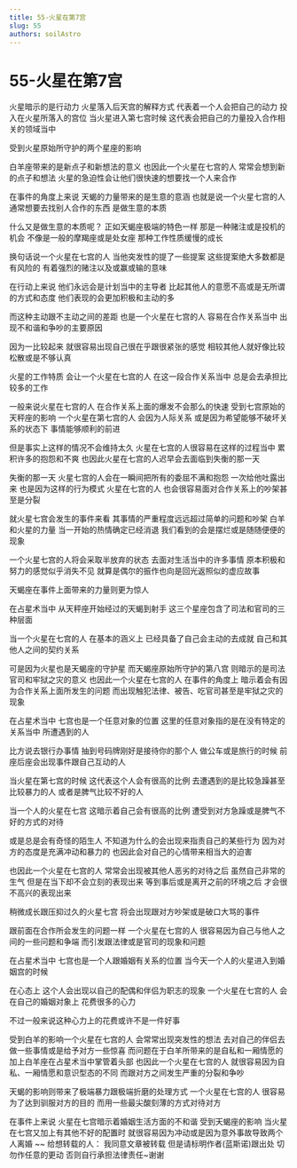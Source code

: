 ```yaml
---
title: 55-火星在第7宫
slug: 55
authors: soilAstro
---
```


# 55-火星在第7宫
火星暗示的是行动力
火星落入后天宫的解释方式
代表着一个人会把自己的动力
投入在火星所落入的宫位
当火星进入第七宫时候
这代表会把自己的力量投入合作相关的领域当中

受到火星原始所守护的两个星座的影响

白羊座带来的是新点子和新想法的意义
也因此一个火星在七宫的人
常常会想到新的点子和想法
火星的急迫性会让他们很快速的想要找一个人来合作

在事件的角度上来说
天蝎的力量带来的是生意的意涵
也就是说一个火星七宫的人
通常想要去找别人合作的东西
是做生意的本质

什么又是做生意的本质呢？
正如天蝎座极端的特色一样
那是一种赌注或是投机的机会
不像是一般的摩羯座或是处女座
那种工作性质缓慢的成长

换句话说一个火星在七宫的人
当他突发性的提了一些提案
这些提案绝大多数都是有风险的
有着强烈的赌注以及或赢或输的意味

在行动上来说
他们永远会是计划当中的主导者
比起其他人的意愿不高或是无所谓的方式和态度
他们表现的会更加积极和主动的多

而这种主动跟不主动之间的差距
也是一个火星在七宫的人
容易在合作关系当中
出现不和谐和争吵的主要原因

因为一比较起来
就很容易出现自己很在乎跟很紧张的感觉
相较其他人就好像比较松散或是不够认真

火星的工作特质
会让一个火星在七宫的人
在这一段合作关系当中
总是会去承担比较多的工作

一般来说火星在七宫的人
在合作关系上面的爆发不会那么的快速
受到七宫原始的天秤座的影响
一个火星在第七宫的人
会因为人际关系
或是因为希望能够不破坏关系的状态下
事情能够顺利的前进

但是事实上这样的情况不会维持太久
火星在七宫的人很容易在这样的过程当中
累积许多的抱怨和不爽
也因此火星在七宫的人迟早会去面临到失衡的那一天

失衡的那一天
火星七宫的人会在一瞬间把所有的委屈不满和抱怨
一次给他吐露出来
也是因为这样的行为模式
火星在七宫的人
也会很容易面对合作关系上的吵架甚至是分裂

就火星七宫会发生的事件来看
其事情的严重程度远远超过简单的问题和吵架
白羊和火星的力量
当一开始的热情确定已经消退
我们看到的会是摆烂或是随随便便的现象

一个火星七宫的人将会采取半放弃的状态
去面对生活当中的许多事情
原本积极和努力的感觉似乎消失不见
就算是偶尔的振作也向是回光返照似的虚应故事

天蝎座在事件上面带来的力量则更为惊人

在占星术当中
从天秤座开始经过的天蝎到射手
这三个星座包含了司法和官司的三种层面

当一个火星在七宫的人
在基本的涵义上
已经具备了自己会主动的去成就
自己和其他人之间的契约关系

可是因为火星也是天蝎座的守护星
而天蝎座原始所守护的第八宫
则暗示的是司法官司和牢狱之灾的意义
也因此一个火星在七宫的人
在事件的角度上
暗示着会有因为合作关系上面所发生的问题
而出现触犯法律、被告、吃官司甚至是牢狱之灾的现象

在占星术当中
七宫也是一个任意对象的位置
这里的任意对象指的是在没有特定的关系当中
所遭遇到的人

比方说去银行办事情
抽到号码牌刚好是接待你的那个人
做公车或是旅行的时候
前座后座会出现事件跟自己互动的人

当火星在第七宫的时候
这代表这个人会有很高的比例
去遭遇到的是比较急躁甚至比较暴力的人
或者是脾气比较不好的人

当一个人的火星在七宫
这暗示着自己会有很高的比例
遭受到对方急躁或是脾气不好的方式的对待

或是总是会有奇怪的陌生人
不知道为什么的会出现来指责自己的某些行为
因为对方的态度是充满冲动和暴力的
也因此会对自己的心情带来相当大的迫害

也因此一个火星在七宫的人
常常会出现被其他人恶劣的对待之后
虽然自己非常的生气
但是在当下却不会立刻的表现出来
等到事后或是离开之前的环境之后
才会很不高兴的表现出来

稍微成长跟压抑过久的火星七宫
将会出现跟对方吵架或是破口大骂的事件

跟前面在合作所会发生的问题一样
一个火星在七宫的人
很容易因为自己与他人之间的一些问题和争端
而引发跟法律或是官司的现象和问题

在占星术当中
七宫也是一个人跟婚姻有关系的位置
当今天一个人的火星进入到婚姻宫的时候

在心态上
这个人会出现以自己的配偶和伴侣为职志的现象
一个火星在七宫的人
会在自己的婚姻对象上
花费很多的心力

不过一般来说这种心力上的花费或许不是一件好事

受到白羊的影响一个火星在七宫的人
会常常出现突发性的想法
去对自己的伴侣去做一些事情或是给予对方一些惊喜
而问题在于白羊所带来的是自私和一厢情愿的
加上白羊座在占星术当中掌管着头部
也因此一个火星在七宫的人
就很容易因为自私、一厢情愿和意识型态的不同
而跟对方之间发生严重的分裂和争吵

天蝎的影响则带来了极端暴力跟极端折磨的处理方式
一个火星在七宫的人
很容易为了达到驯服对方的目的
而用一些最尖酸刻薄的方式对待对方

在事件上来说
火星在七宫暗示着婚姻生活方面的不和谐
受到天蝎座的影响
当火星在七宫又加上有其他不好的配置时
就很容易因为冲动或是因为意外事故导致两个人离婚
~~
给想转载的人：
我同意文章被转载
但是请标明作者(蓝斯诺)跟出处
切勿作任意的更动
否则自行承担法律责任~谢谢

 
  